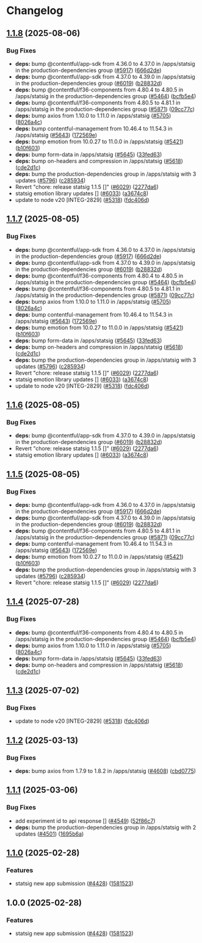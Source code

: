 # Changelog

## [1.1.8](https://github.com/vwointegration/marketplace-partner-apps/compare/statsig-v1.1.7...statsig-v1.1.8) (2025-08-06)


### Bug Fixes

* **deps:** bump @contentful/app-sdk from 4.36.0 to 4.37.0 in /apps/statsig in the production-dependencies group ([#5917](https://github.com/vwointegration/marketplace-partner-apps/issues/5917)) ([666d2de](https://github.com/vwointegration/marketplace-partner-apps/commit/666d2defe69af15ba9c1c45eeca9503f910ac0b5))
* **deps:** bump @contentful/app-sdk from 4.37.0 to 4.39.0 in /apps/statsig in the production-dependencies group ([#6019](https://github.com/vwointegration/marketplace-partner-apps/issues/6019)) ([b28832d](https://github.com/vwointegration/marketplace-partner-apps/commit/b28832d4bd689dd910e285d058851562b0e7a31e))
* **deps:** bump @contentful/f36-components from 4.80.4 to 4.80.5 in /apps/statsig in the production-dependencies group ([#5464](https://github.com/vwointegration/marketplace-partner-apps/issues/5464)) ([bcfb5e4](https://github.com/vwointegration/marketplace-partner-apps/commit/bcfb5e4c566de5eca0c773afc68a2efefb540d22))
* **deps:** bump @contentful/f36-components from 4.80.5 to 4.81.1 in /apps/statsig in the production-dependencies group ([#5871](https://github.com/vwointegration/marketplace-partner-apps/issues/5871)) ([09cc77c](https://github.com/vwointegration/marketplace-partner-apps/commit/09cc77c6c374bc2af1970f5fc8d1b51107b35706))
* **deps:** bump axios from 1.10.0 to 1.11.0 in /apps/statsig ([#5705](https://github.com/vwointegration/marketplace-partner-apps/issues/5705)) ([8026a4c](https://github.com/vwointegration/marketplace-partner-apps/commit/8026a4cbc6867353ac62e22f40a65cd930314950))
* **deps:** bump contentful-management from 10.46.4 to 11.54.3 in /apps/statsig ([#5643](https://github.com/vwointegration/marketplace-partner-apps/issues/5643)) ([172569e](https://github.com/vwointegration/marketplace-partner-apps/commit/172569e56949b6b5256f13504e0cb6befa710ba7))
* **deps:** bump emotion from 10.0.27 to 11.0.0 in /apps/statsig ([#5421](https://github.com/vwointegration/marketplace-partner-apps/issues/5421)) ([b10f603](https://github.com/vwointegration/marketplace-partner-apps/commit/b10f6031c5b82eec58e9ec25ecf505d5ba9798a7))
* **deps:** bump form-data in /apps/statsig ([#5645](https://github.com/vwointegration/marketplace-partner-apps/issues/5645)) ([33fed63](https://github.com/vwointegration/marketplace-partner-apps/commit/33fed6383b1e0c662bff1fd1e7cef0c524d6435e))
* **deps:** bump on-headers and compression in /apps/statsig ([#5618](https://github.com/vwointegration/marketplace-partner-apps/issues/5618)) ([cde2d1c](https://github.com/vwointegration/marketplace-partner-apps/commit/cde2d1c315621eec675a134744f5992d9e38055c))
* **deps:** bump the production-dependencies group in /apps/statsig with 3 updates ([#5796](https://github.com/vwointegration/marketplace-partner-apps/issues/5796)) ([c285934](https://github.com/vwointegration/marketplace-partner-apps/commit/c285934859b9362109edef8ba98f30cac5f368b4))
* Revert "chore: release  statsig 1.1.5 []" ([#6029](https://github.com/vwointegration/marketplace-partner-apps/issues/6029)) ([2277da6](https://github.com/vwointegration/marketplace-partner-apps/commit/2277da6722cfc1ccbb1c470ff3fb150469fc97e9))
* statsig emotion library updates [] ([#6033](https://github.com/vwointegration/marketplace-partner-apps/issues/6033)) ([a3674c8](https://github.com/vwointegration/marketplace-partner-apps/commit/a3674c82ad0258f75fc5fa29e145ad60a591e8fa))
* update to node v20 [INTEG-2829] ([#5318](https://github.com/vwointegration/marketplace-partner-apps/issues/5318)) ([fdc406d](https://github.com/vwointegration/marketplace-partner-apps/commit/fdc406d9328bc6279abb658dcf5a1bf28795a449))

## [1.1.7](https://github.com/contentful/marketplace-partner-apps/compare/statsig-v1.1.6...statsig-v1.1.7) (2025-08-05)


### Bug Fixes

* **deps:** bump @contentful/app-sdk from 4.36.0 to 4.37.0 in /apps/statsig in the production-dependencies group ([#5917](https://github.com/contentful/marketplace-partner-apps/issues/5917)) ([666d2de](https://github.com/contentful/marketplace-partner-apps/commit/666d2defe69af15ba9c1c45eeca9503f910ac0b5))
* **deps:** bump @contentful/app-sdk from 4.37.0 to 4.39.0 in /apps/statsig in the production-dependencies group ([#6019](https://github.com/contentful/marketplace-partner-apps/issues/6019)) ([b28832d](https://github.com/contentful/marketplace-partner-apps/commit/b28832d4bd689dd910e285d058851562b0e7a31e))
* **deps:** bump @contentful/f36-components from 4.80.4 to 4.80.5 in /apps/statsig in the production-dependencies group ([#5464](https://github.com/contentful/marketplace-partner-apps/issues/5464)) ([bcfb5e4](https://github.com/contentful/marketplace-partner-apps/commit/bcfb5e4c566de5eca0c773afc68a2efefb540d22))
* **deps:** bump @contentful/f36-components from 4.80.5 to 4.81.1 in /apps/statsig in the production-dependencies group ([#5871](https://github.com/contentful/marketplace-partner-apps/issues/5871)) ([09cc77c](https://github.com/contentful/marketplace-partner-apps/commit/09cc77c6c374bc2af1970f5fc8d1b51107b35706))
* **deps:** bump axios from 1.10.0 to 1.11.0 in /apps/statsig ([#5705](https://github.com/contentful/marketplace-partner-apps/issues/5705)) ([8026a4c](https://github.com/contentful/marketplace-partner-apps/commit/8026a4cbc6867353ac62e22f40a65cd930314950))
* **deps:** bump contentful-management from 10.46.4 to 11.54.3 in /apps/statsig ([#5643](https://github.com/contentful/marketplace-partner-apps/issues/5643)) ([172569e](https://github.com/contentful/marketplace-partner-apps/commit/172569e56949b6b5256f13504e0cb6befa710ba7))
* **deps:** bump emotion from 10.0.27 to 11.0.0 in /apps/statsig ([#5421](https://github.com/contentful/marketplace-partner-apps/issues/5421)) ([b10f603](https://github.com/contentful/marketplace-partner-apps/commit/b10f6031c5b82eec58e9ec25ecf505d5ba9798a7))
* **deps:** bump form-data in /apps/statsig ([#5645](https://github.com/contentful/marketplace-partner-apps/issues/5645)) ([33fed63](https://github.com/contentful/marketplace-partner-apps/commit/33fed6383b1e0c662bff1fd1e7cef0c524d6435e))
* **deps:** bump on-headers and compression in /apps/statsig ([#5618](https://github.com/contentful/marketplace-partner-apps/issues/5618)) ([cde2d1c](https://github.com/contentful/marketplace-partner-apps/commit/cde2d1c315621eec675a134744f5992d9e38055c))
* **deps:** bump the production-dependencies group in /apps/statsig with 3 updates ([#5796](https://github.com/contentful/marketplace-partner-apps/issues/5796)) ([c285934](https://github.com/contentful/marketplace-partner-apps/commit/c285934859b9362109edef8ba98f30cac5f368b4))
* Revert "chore: release  statsig 1.1.5 []" ([#6029](https://github.com/contentful/marketplace-partner-apps/issues/6029)) ([2277da6](https://github.com/contentful/marketplace-partner-apps/commit/2277da6722cfc1ccbb1c470ff3fb150469fc97e9))
* statsig emotion library updates [] ([#6033](https://github.com/contentful/marketplace-partner-apps/issues/6033)) ([a3674c8](https://github.com/contentful/marketplace-partner-apps/commit/a3674c82ad0258f75fc5fa29e145ad60a591e8fa))
* update to node v20 [INTEG-2829] ([#5318](https://github.com/contentful/marketplace-partner-apps/issues/5318)) ([fdc406d](https://github.com/contentful/marketplace-partner-apps/commit/fdc406d9328bc6279abb658dcf5a1bf28795a449))

## [1.1.6](https://github.com/contentful/marketplace-partner-apps/compare/statsig-v1.1.5...statsig-v1.1.6) (2025-08-05)


### Bug Fixes

* **deps:** bump @contentful/app-sdk from 4.37.0 to 4.39.0 in /apps/statsig in the production-dependencies group ([#6019](https://github.com/contentful/marketplace-partner-apps/issues/6019)) ([b28832d](https://github.com/contentful/marketplace-partner-apps/commit/b28832d4bd689dd910e285d058851562b0e7a31e))
* Revert "chore: release  statsig 1.1.5 []" ([#6029](https://github.com/contentful/marketplace-partner-apps/issues/6029)) ([2277da6](https://github.com/contentful/marketplace-partner-apps/commit/2277da6722cfc1ccbb1c470ff3fb150469fc97e9))
* statsig emotion library updates [] ([#6033](https://github.com/contentful/marketplace-partner-apps/issues/6033)) ([a3674c8](https://github.com/contentful/marketplace-partner-apps/commit/a3674c82ad0258f75fc5fa29e145ad60a591e8fa))

## [1.1.5](https://github.com/contentful/marketplace-partner-apps/compare/statsig-v1.1.4...statsig-v1.1.5) (2025-08-05)


### Bug Fixes

* **deps:** bump @contentful/app-sdk from 4.36.0 to 4.37.0 in /apps/statsig in the production-dependencies group ([#5917](https://github.com/contentful/marketplace-partner-apps/issues/5917)) ([666d2de](https://github.com/contentful/marketplace-partner-apps/commit/666d2defe69af15ba9c1c45eeca9503f910ac0b5))
* **deps:** bump @contentful/app-sdk from 4.37.0 to 4.39.0 in /apps/statsig in the production-dependencies group ([#6019](https://github.com/contentful/marketplace-partner-apps/issues/6019)) ([b28832d](https://github.com/contentful/marketplace-partner-apps/commit/b28832d4bd689dd910e285d058851562b0e7a31e))
* **deps:** bump @contentful/f36-components from 4.80.5 to 4.81.1 in /apps/statsig in the production-dependencies group ([#5871](https://github.com/contentful/marketplace-partner-apps/issues/5871)) ([09cc77c](https://github.com/contentful/marketplace-partner-apps/commit/09cc77c6c374bc2af1970f5fc8d1b51107b35706))
* **deps:** bump contentful-management from 10.46.4 to 11.54.3 in /apps/statsig ([#5643](https://github.com/contentful/marketplace-partner-apps/issues/5643)) ([172569e](https://github.com/contentful/marketplace-partner-apps/commit/172569e56949b6b5256f13504e0cb6befa710ba7))
* **deps:** bump emotion from 10.0.27 to 11.0.0 in /apps/statsig ([#5421](https://github.com/contentful/marketplace-partner-apps/issues/5421)) ([b10f603](https://github.com/contentful/marketplace-partner-apps/commit/b10f6031c5b82eec58e9ec25ecf505d5ba9798a7))
* **deps:** bump the production-dependencies group in /apps/statsig with 3 updates ([#5796](https://github.com/contentful/marketplace-partner-apps/issues/5796)) ([c285934](https://github.com/contentful/marketplace-partner-apps/commit/c285934859b9362109edef8ba98f30cac5f368b4))
* Revert "chore: release  statsig 1.1.5 []" ([#6029](https://github.com/contentful/marketplace-partner-apps/issues/6029)) ([2277da6](https://github.com/contentful/marketplace-partner-apps/commit/2277da6722cfc1ccbb1c470ff3fb150469fc97e9))

## [1.1.4](https://github.com/contentful/marketplace-partner-apps/compare/statsig-v1.1.3...statsig-v1.1.4) (2025-07-28)


### Bug Fixes

* **deps:** bump @contentful/f36-components from 4.80.4 to 4.80.5 in /apps/statsig in the production-dependencies group ([#5464](https://github.com/contentful/marketplace-partner-apps/issues/5464)) ([bcfb5e4](https://github.com/contentful/marketplace-partner-apps/commit/bcfb5e4c566de5eca0c773afc68a2efefb540d22))
* **deps:** bump axios from 1.10.0 to 1.11.0 in /apps/statsig ([#5705](https://github.com/contentful/marketplace-partner-apps/issues/5705)) ([8026a4c](https://github.com/contentful/marketplace-partner-apps/commit/8026a4cbc6867353ac62e22f40a65cd930314950))
* **deps:** bump form-data in /apps/statsig ([#5645](https://github.com/contentful/marketplace-partner-apps/issues/5645)) ([33fed63](https://github.com/contentful/marketplace-partner-apps/commit/33fed6383b1e0c662bff1fd1e7cef0c524d6435e))
* **deps:** bump on-headers and compression in /apps/statsig ([#5618](https://github.com/contentful/marketplace-partner-apps/issues/5618)) ([cde2d1c](https://github.com/contentful/marketplace-partner-apps/commit/cde2d1c315621eec675a134744f5992d9e38055c))

## [1.1.3](https://github.com/contentful/marketplace-partner-apps/compare/statsig-v1.1.2...statsig-v1.1.3) (2025-07-02)


### Bug Fixes

* update to node v20 [INTEG-2829] ([#5318](https://github.com/contentful/marketplace-partner-apps/issues/5318)) ([fdc406d](https://github.com/contentful/marketplace-partner-apps/commit/fdc406d9328bc6279abb658dcf5a1bf28795a449))

## [1.1.2](https://github.com/contentful/marketplace-partner-apps/compare/statsig-v1.1.1...statsig-v1.1.2) (2025-03-13)


### Bug Fixes

* **deps:** bump axios from 1.7.9 to 1.8.2 in /apps/statsig ([#4608](https://github.com/contentful/marketplace-partner-apps/issues/4608)) ([cbd0775](https://github.com/contentful/marketplace-partner-apps/commit/cbd0775b3d80fa277a4e7118edf6dba7ab7b4a32))

## [1.1.1](https://github.com/contentful/marketplace-partner-apps/compare/statsig-v1.1.0...statsig-v1.1.1) (2025-03-06)


### Bug Fixes

* add experiment id to api response [] ([#4549](https://github.com/contentful/marketplace-partner-apps/issues/4549)) ([52f86c7](https://github.com/contentful/marketplace-partner-apps/commit/52f86c7d978a4d0c9001f377fca5ea146e1f1f56))
* **deps:** bump the production-dependencies group in /apps/statsig with 2 updates ([#4501](https://github.com/contentful/marketplace-partner-apps/issues/4501)) ([1695b6a](https://github.com/contentful/marketplace-partner-apps/commit/1695b6afa5c4f783591fcfe0718a651441ec6d0c))

## [1.1.0](https://github.com/contentful/marketplace-partner-apps/compare/statsig-v1.0.0...statsig-v1.1.0) (2025-02-28)


### Features

* statsig new app submission ([#4428](https://github.com/contentful/marketplace-partner-apps/issues/4428)) ([1581523](https://github.com/contentful/marketplace-partner-apps/commit/15815230a0c3fc213f6aad5e1dafffc05ac1cc0f))

## 1.0.0 (2025-02-28)


### Features

* statsig new app submission ([#4428](https://github.com/contentful/marketplace-partner-apps/issues/4428)) ([1581523](https://github.com/contentful/marketplace-partner-apps/commit/15815230a0c3fc213f6aad5e1dafffc05ac1cc0f))
